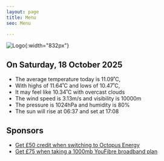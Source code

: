 ```yaml
---
layout: page
title: Menu
seo: Menu

---
```


![Logo](/images/logo.jpg){:width="832px"}

<!-- weather_marker starts -->
## On Saturday, 18 October 2025

- The average temperature today is 11.09˚C,
- With highs of 11.64˚C and lows of 10.47˚C,
- It may feel like 10.34˚C with overcast clouds
- The wind speed is 3.13m/s and visibility is 10000m
- The pressure is 1024hPa and humidity is 80%
- The sun will rise at 06:37 and set at 17:08

<!-- weather_marker ends -->

## Sponsors

- [Get £50 credit when switching to Octopus Energy](https://bit.ly/3oD1nnS)
- [Get £75 when taking a 1000mb YouFibre broadband plan](https://aklam.io/91zWhU?)
